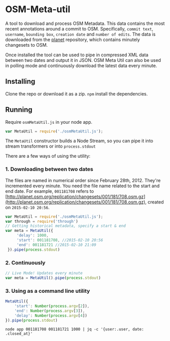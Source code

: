 # OSM-Meta-util

A tool to download and process OSM Metadata. This data contains the most recent annotations around a commit to OSM. Specifically, `commit text`, `username`, `bounding box`, `creation date` and `number of edits`. The data is downloaded from the [planet](http://planet.osm.org/replication/changesets/) repository, which contains minutely changesets to OSM.

Once installed the tool can be used to pipe in compressed XML data between two dates and output it in JSON. OSM Meta Util can also be used in polling mode and continuously download the latest data every minute.  

## Installing

Clone the repo or download it as a zip. `npm` install the dependencies.

## Running

Require `osmMetaUtil.js` in your node app. 

```javascript
var MetaUtil = require('./osmMetaUtil.js');
```

The `MetaUtil` constructor builds a Node Stream, so you can pipe it into stream transformers or into `process.stdout`

There are a few ways of using the utility:

### 1. Downloading between two dates

The files are named in numerical order since February 28th, 2012. They're incremented every minute. You need the file name related to the start and end date. For example, `001181708` refers to [http://planet.osm.org/replication/changesets/001/181/708.osm.gz](http://planet.osm.org/replication/changesets/001/181/708.osm.gz), created on `2015-02-10 20:56`.

```javascript
var MetaUtil = require('./osmMetaUtil.js');
var through = require('through')
// Getting historical metadata, specify a start & end
var meta = MetaUtil({
     'delay': 1000,
     'start': 001181708, //2015-02-10 20:56
     'end': 001181721 //2015-02-10 21:09
 }).pipe(process.stdout)
```

### 2. Continuously 

```javascript
// Live Mode! Updates every minute
var meta = MetaUtil().pipe(process.stdout)
```

### 3. Using as a command line utility

```javascript
MetaUtil({
    'start': Number(process.argv[2]),
    'end': Number(process.argv[3]),
    'delay': Number(process.argv[4])
}).pipe(process.stdout)
```

```
node app 001181708 001181721 1000 | jq -c '{user:.user, date: .closed_at}'
```
